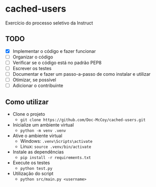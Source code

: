 # cached-users
Exercício do processo seletivo da Instruct

## TODO
- [x] Implementar o código e fazer funcionar
- [ ] Organizar o código
- [ ] Verificar se o código está no padrão PEP8
- [ ] Escrever os testes
- [ ] Documentar e fazer um passo-a-passo de como instalar e utilizar
- [ ] Otimizar, se possível
- [ ] Adicionar o contribuinte

## Como utilizar
- Clone o projeto
  - `git clone https://github.com/Doc-McCoy/cached-users.git`
- Inicialize um ambiente virtual
  - `python -m venv .venv`
- Ative o ambiente virtual
  - Windows: `.venv\Scripts\activate`
  - Linux: `source .venv/bin/activate`
- Instale as dependências
  - `pip install -r requirements.txt`
- Execute os testes
  - `python test.py`
- Utilização do script
  - `python src/main.py <username>`
